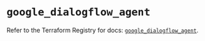 # `google_dialogflow_agent`

Refer to the Terraform Registry for docs: [`google_dialogflow_agent`](https://registry.terraform.io/providers/hashicorp/google-beta/5.23.0/docs/resources/google_dialogflow_agent).
